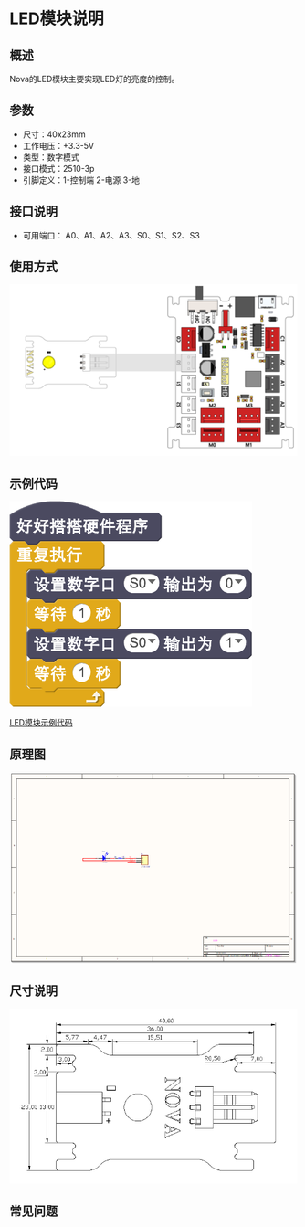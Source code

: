# LED模块说明

## 概述
Nova的LED模块主要实现LED灯的亮度的控制。

## 参数
- 尺寸：40x23mm
- 工作电压：+3.3-5V
- 类型：数字模式
- 接口模式：2510-3p
- 引脚定义：1-控制端 2-电源 3-地

## 接口说明
- 可用端口： A0、A1、A2、A3、S0、S1、S2、S3

## 使用方式
![](./images/05.png)

## 示例代码
![](./images/06.png)

[LED模块示例代码 ](http://www.haohaodada.com/show.php?id=946933)

## 原理图
![](./images/71.png)

## 尺寸说明
![](./images/72.png)

## 常见问题
